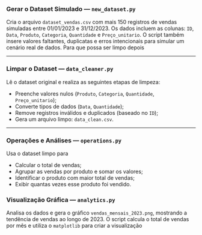 ### Gerar o Dataset Simulado — `new_dataset.py`

Cria o arquivo `dataset_vendas.csv` com mais 150 registros de vendas simuladas entre 01/01/2023 e 31/12/2023.
Os dados incluem as colunas:
`ID`, `Data`, `Produto`, `Categoria`, `Quantidade` e `Preço_unitario`.
O script também insere valores faltantes, duplicatas e erros intencionais para simular um cenário real de dados. Para que possa ser limpo depois

---

### Limpar o Dataset — `data_cleaner.py`

Lê o dataset original e realiza as seguintes etapas de limpeza:

- Preenche valores nulos (`Produto`, `Categoria`, `Quantidade`, `Preço_unitario`);
- Converte tipos de dados (`Data`, `Quantidade`);
- Remove registros inválidos e duplicados (baseado no `ID`);
- Gera um arquivo limpo: `data_clean.csv`.

---

### Operações e Análises — `operations.py`

Usa o dataset limpo para

- Calcular o total de vendas;
- Agrupar as vendas por produto e somar os valores;
- Identificar o produto com maior total de vendas;
- Exibir quantas vezes esse produto foi vendido.

### Visualização Gráfica — `analytics.py`

Analisa os dados e gera o gráfico `vendas_mensais_2023.png`, mostrando a tendência de vendas ao longo de 2023.
O script calcula o total de vendas por mês e utiliza o `matplotlib` para criar a visualização
